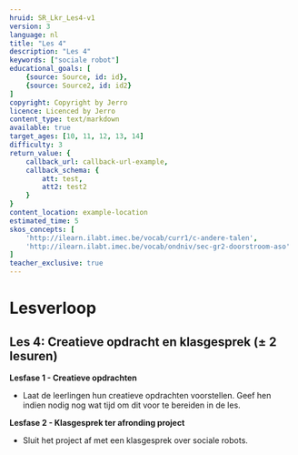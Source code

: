 ```yaml
---
hruid: SR_Lkr_Les4-v1
version: 3
language: nl
title: "Les 4"
description: "Les 4"
keywords: ["sociale robot"]
educational_goals: [
    {source: Source, id: id}, 
    {source: Source2, id: id2}
]
copyright: Copyright by Jerro
licence: Licenced by Jerro
content_type: text/markdown
available: true
target_ages: [10, 11, 12, 13, 14]
difficulty: 3
return_value: {
    callback_url: callback-url-example,
    callback_schema: {
        att: test,
        att2: test2
    }
}
content_location: example-location
estimated_time: 5
skos_concepts: [
    'http://ilearn.ilabt.imec.be/vocab/curr1/c-andere-talen', 
    'http://ilearn.ilabt.imec.be/vocab/ondniv/sec-gr2-doorstroom-aso'
]
teacher_exclusive: true
---
```


# Lesverloop
## Les 4: Creatieve opdracht en klasgesprek (± 2 lesuren)
**Lesfase 1 - Creatieve opdrachten**
* Laat de leerlingen hun creatieve opdrachten voorstellen. Geef hen indien nodig nog wat tijd om dit voor te bereiden in de les.


**Lesfase 2 - Klasgesprek ter afronding project**
* Sluit het project af met een klasgesprek over sociale robots.
